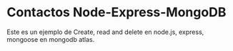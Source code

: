 # Contactos Node-Express-MongoDB
Este es un ejemplo de Create, read and delete en node.js, express, mongoose en mongodb atlas.